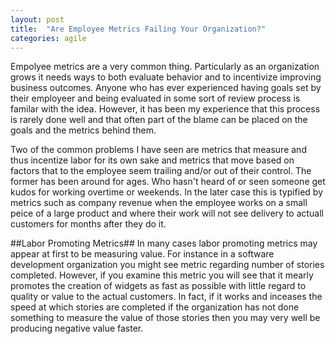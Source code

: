 ```yaml
---
layout: post
title:  "Are Employee Metrics Failing Your Organization?"
categories: agile
---
```

Empolyee metrics are a very common thing. Particularly as an organization grows it needs ways to both evaluate behavior and to incentivize improving business outcomes. Anyone who has ever experienced having goals set by their employeer and being evaluated in some sort of review process is familar with the idea. However, it has been my experience that this process is rarely done well and that often part of the blame can be placed on the goals and the metrics behind them.

Two of the common problems I have seen are metrics that measure and thus incentize labor for its own sake and metrics that move based on factors that to the employee seem trailing and/or out of their control. The former has been around for ages. Who hasn't heard of or seen someone get kudos for working overtime or weekends. In the later case this is typified by metrics such as company revenue when the employee works on a small peice of a large product and where their work will not see delivery to actuall customers for months after they do it. 

##Labor Promoting Metrics##
In many cases labor promoting metrics may appear at first to be measuring value. For instance in a software development organization you might see metric regarding number of stories completed. However, if you examine this metric you will see that it mearly promotes the creation of widgets as fast as possible with little regard to quality or value to the actual customers. In fact, if it works and inceases the speed at which stories are completed if the organization has not done something to measure the value of those stories then you may very well be producing negative value faster.
